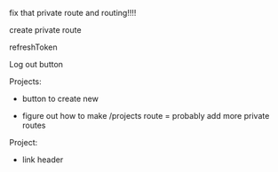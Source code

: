 fix that private route and routing!!!! 

create private route 

refreshToken

Log out button

Projects:
- button to create new

- figure out how to make /projects route = probably add more private routes

Project:
- link header
